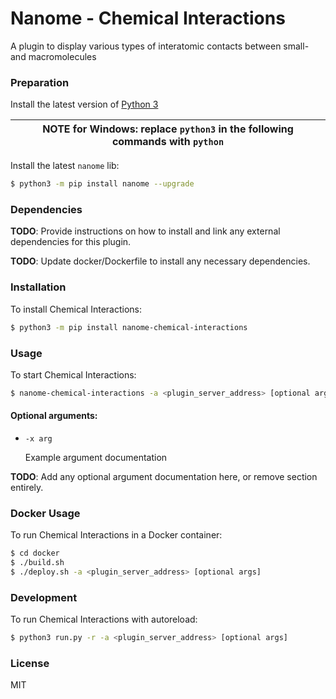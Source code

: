 # Nanome - Chemical Interactions

A plugin to display various types of interatomic contacts between small- and macromolecules

### Preparation

Install the latest version of [Python 3](https://www.python.org/downloads/)

| NOTE for Windows: replace `python3` in the following commands with `python` |
| --------------------------------------------------------------------------- |


Install the latest `nanome` lib:

```sh
$ python3 -m pip install nanome --upgrade
```

### Dependencies

**TODO**: Provide instructions on how to install and link any external dependencies for this plugin.

**TODO**: Update docker/Dockerfile to install any necessary dependencies.

### Installation

To install Chemical Interactions:

```sh
$ python3 -m pip install nanome-chemical-interactions
```

### Usage

To start Chemical Interactions:

```sh
$ nanome-chemical-interactions -a <plugin_server_address> [optional args]
```

#### Optional arguments:

- `-x arg`

  Example argument documentation

**TODO**: Add any optional argument documentation here, or remove section entirely.

### Docker Usage

To run Chemical Interactions in a Docker container:

```sh
$ cd docker
$ ./build.sh
$ ./deploy.sh -a <plugin_server_address> [optional args]
```

### Development

To run Chemical Interactions with autoreload:

```sh
$ python3 run.py -r -a <plugin_server_address> [optional args]
```

### License

MIT
